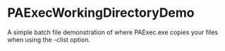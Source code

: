 # PAExecWorkingDirectoryDemo
A simple batch file demonstration of where PAExec.exe copies your files when using the -clist option.
